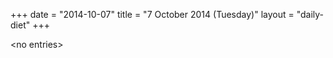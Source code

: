 +++
date = "2014-10-07"
title = "7 October 2014 (Tuesday)"
layout = "daily-diet"
+++

<p>&lt;no entries&gt;</p>